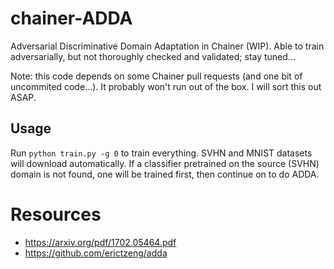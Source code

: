 # chainer-ADDA
Adversarial Discriminative Domain Adaptation in Chainer (WIP).
Able to train adversarially, but not thoroughly checked and validated; stay tuned...

Note: this code depends on some Chainer pull requests (and one bit of uncommited code...). It probably won't run out of the box. I will sort this out ASAP.

## Usage
Run `python train.py -g 0` to train everything. SVHN and MNIST datasets will download automatically. If a classifier pretrained on the source (SVHN) domain is not found, one will be trained first, then continue on to do ADDA.


# Resources
- https://arxiv.org/pdf/1702.05464.pdf
- https://github.com/erictzeng/adda

